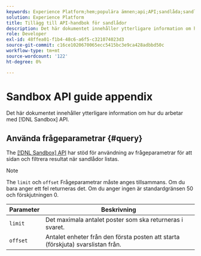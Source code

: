 ```yaml
---
keywords: Experience Platform;hem;populära ämnen;api;API;sandlåda;sandlåda;sandlådor;sandlådor;sandlådor
solution: Experience Platform
title: Tillägg till API-handbok för sandlådor
description: Det här dokumentet innehåller ytterligare information om hur du arbetar med sandbox API.
role: Developer
exl-id: 48ffea01-f1b4-48c6-a6f5-c321074023d3
source-git-commit: c16ce1020670065ecc5415bc3e9ca428adbbd50c
workflow-type: tm+mt
source-wordcount: '122'
ht-degree: 0%

---
```


# Sandbox API guide appendix

Det här dokumentet innehåller ytterligare information om hur du arbetar med [!DNL Sandbox] API.

## Använda frågeparametrar {#query}

The [[!DNL Sandbox] API](https://www.adobe.io/experience-platform-apis/references/sandbox) har stöd för användning av frågeparametrar för att sidan och filtrera resultat när sandlådor listas.

>[!NOTE]
>
>The `limit` och `offset` Frågeparametrar måste anges tillsammans. Om du bara anger ett fel returneras det. Om du anger ingen är standardgränsen 50 och förskjutningen 0.

| Parameter | Beskrivning |
| --- | --- |
| `limit` | Det maximala antalet poster som ska returneras i svaret. |
| `offset` | Antalet enheter från den första posten att starta (förskjuta) svarslistan från. |
